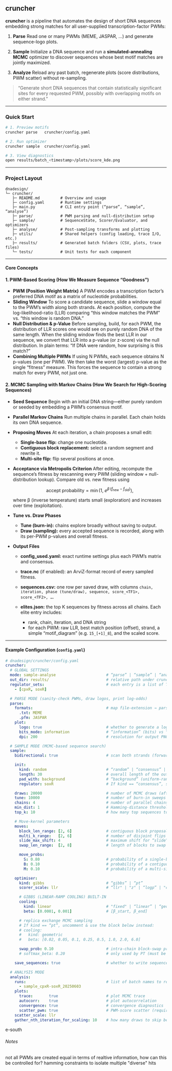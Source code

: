 ## cruncher

**cruncher** is a pipeline that automates the design of short DNA sequences embedding strong matches for all user-supplied transcription-factor PWMs:

1. **Parse**
   Read one or many PWMs (MEME, JASPAR, …) and generate sequence-logo plots.

2. **Sample**
   Initialize a DNA sequence and run a **simulated-annealing MCMC** optimizer to discover sequences whose best motif matches are jointly maximized.

3. **Analyze**
   Reload any past batch, regenerate plots (score distributions, PWM scatter) without re-sampling.

> “Generate short DNA sequences that contain statistically significant sites for every requested PWM, possibly with overlapping motifs on either strand.”

---

### Quick Start

```bash
# 1. Preview motifs
cruncher parse   cruncher/config.yaml

# 2. Run optimizer
cruncher sample  cruncher/config.yaml

# 3. View diagnostics
open results/batch_<timestamp>/plots/score_kde.png
```

---

### Project Layout

```
dnadesign/
└─ cruncher/
   ├─ README.md         # Overview and usage
   ├─ config.yaml       # Runtime settings
   ├─ main.py           # CLI entry point (“parse”, “sample”, “analyse”)
   ├─ parse/            # PWM parsing and null-distribution setup
   ├─ sample/           # SequenceState, Scorer/Evaluator, and optimizers
   ├─ analyse/          # Post-sampling transforms and plotting
   ├─ utils/            # Shared helpers (config loading, trace I/O, etc.)
   ├─ results/          # Generated batch folders (CSV, plots, trace files)
   └─ tests/            # Unit tests for each component
```

---

#### Core Concepts

#### 1. PWM-Based Scoring (How We Measure Sequence “Goodness”)

* **PWM (Position Weight Matrix)**
  A PWM encodes a transcription factor’s preferred DNA motif as a matrix of nucleotide probabilities.
* **Sliding Window**
  To score a candidate sequence, slide a window equal to the PWM’s width along both strands. At each position, compute the log-likelihood-ratio (LLR) comparing “this window matches the PWM” vs. “this window is random DNA.”
* **Null Distribution & p-Value**
  Before sampling, build, for each PWM, the distribution of LLR scores one would see on purely random DNA of the same length. When the sliding window finds the best LLR in our sequence, we convert that LLR into a p-value (or z-score) via the null distribution. In plain terms: “If DNA were random, how surprising is this match?”
* **Combining Multiple PWMs**
  If using N PWMs, each sequence obtains N p-values (one per PWM). We then take the worst (largest) p-value as the single “fitness” measure. This forces the sequence to contain a strong match for every PWM, not just one.

#### 2. MCMC Sampling with Markov Chains (How We Search for High-Scoring Sequences)

* **Seed Sequence**
  Begin with an initial DNA string—either purely random or seeded by embedding a PWM’s consensus motif.
* **Parallel Markov Chains**
  Run multiple chains in parallel. Each chain holds its own DNA sequence.
* **Proposing Moves**
  At each iteration, a chain proposes a small edit:

  * **Single-base flip:** change one nucleotide.
  * **Contiguous block replacement:** select a random segment and rewrite it.
  * **Multi-site flip:** flip several positions at once.
* **Acceptance via Metropolis Criterion**
  After editing, recompute the sequence’s fitness by rescanning every PWM (sliding window + null-distribution lookup). Compare old vs. new fitness using

  $$
    \text{accept probability} = \min\bigl(1,\;e^{\beta\,(f_{\text{new}}-f_{\text{old}})}\bigr),
  $$

  where β (inverse temperature) starts small (exploration) and increases over time (exploitation).
* **Tune vs. Draw Phases**

  * **Tune (burn-in):** chains explore broadly without saving to output.
  * **Draw (sampling):** every accepted sequence is recorded, along with its per-PWM p-values and overall fitness.
* **Output Files**

  * **config\_used.yaml:** exact runtime settings plus each PWM’s matrix and consensus.
  * **trace.nc** (if enabled): an ArviZ-format record of every sampled fitness.
  * **sequences.csv:** one row per saved draw, with columns
    `chain, iteration, phase (tune/draw), sequence, score_<TF1>, score_<TF2>, …`.
  * **elites.json:** the top K sequences by fitness across all chains. Each elite entry includes:

    * rank, chain, iteration, and DNA string
    * for each PWM: raw LLR, best match position (offset), strand, a simple “motif\_diagram” (e.g. `15_[+1]_8`), and the scaled score.

---

#### Example Configuration (`config.yaml`)
```yaml
# dnadesign/cruncher/config.yaml
cruncher:
  # GLOBAL SETTINGS
  mode: sample-analyse                      # “parse” | “sample” | “analyse” | “sample-analyse”
  out_dir: results/                         # relative path under cruncher/ where batches go
  regulator_sets:                           # each entry is a list of TF names
    - [cpxR, soxR]

  # PARSE MODE (sanity‐check PWMs, draw logos, print log‐odds)
  parse:
    formats:                                # map file‐extension → parser name (MEME, JASPAR, …)
      .txt: MEME
      .pfm: JASPAR
    plot:
      logo: true                            # whether to generate a logo (PNG) per PWM
      bits_mode: information                # “information” (bits) vs “probability” mode
      dpi: 200                              # resolution for output PNG

  # SAMPLE MODE (MCMC‐based sequence search)
  sample:
    bidirectional: true                     # scan both strands (forward + reverse)

    init:
      kind: random                          # “random” | “consensus” | “consensus_mix”
      length: 30                            # overall length of the output sequence (must be ≥ 1)
      pad_with: background                  # “background” (uniform-random pad) or “A”|“C”|“G”|“T”
      regulator: soxR                       # If kind == “consensus”, supply a regulator name that exists in regulator_sets

    draws: 20000                            # number of MCMC draws (after tune)
    tune: 10000                             # number of burn‐in sweeps
    chains: 4                               # number of parallel chains (Gibbs or PT)
    min_dist: 1                             # Hamming‐distance threshold for “diverse elites”
    top_k: 10                               # how many top sequences to save

    # Move‐kernel parameters
    moves:
      block_len_range: [2, 6]               # contiguous block proposals ∈ [5,25] bp
      multi_k_range:   [2, 6]               # number of disjoint flips ∈ [2,8] sites
      slide_max_shift: 4                    # maximum shift for “slide” moves (reserved)
      swap_len_range:  [2, 8]               # length of blocks to swap ∈ [8,20] (reserved)

      move_probs:
        S: 0.80                             # probability of a single‐base‐flip move
        B: 0.10                             # probability of a contiguous block replacement
        M: 0.10                             # probability of a multi‐site flip (k sites)

    optimiser:
      kind: gibbs                           # “gibbs” | “pt”
      scorer_scale: llr                     # “llr" | "z" | “logp” | "consensus-neglop-sum"

      # GIBBS (LINEAR‐RAMP COOLING) BUILT‐IN
      cooling:
        kind: linear                        # "fixed" | “linear” | “geometric” (geometric is for PT only)
        beta: [0.0001, 0.001]               # [β_start, β_end]

      # replica exchange MCMC sampling
      # If kind == “pt”, uncomment & use the block below instead:
      # cooling:
      #   kind: geometric
      #   beta: [0.02, 0.05, 0.1, 0.25, 0.5, 1.0, 2.0, 6.0]

      swap_prob: 0.10                       # intra‐chain block‐swap probability (Gibbs); inter‐chain exchange prob (PT)
      # softmax_beta: 0.20                  # only used by PT (must be a positive float)

    save_sequences: true                    # whether to write sequences.csv for downstream analysis

  # ANALYSIS MODE
  analysis:
    runs:                                   # list of batch names to re‐analyse
      - sample_cpxR-soxR_20250603
    plots:
      trace:       true                     # plot MCMC trace
      autocorr:    true                     # plot autocorrelation
      convergence: true                     # convergence diagnostics
      scatter_pwm: true                     # PWM‐score scatter (requires gathered_per_pwm.csv)
    scatter_scale: llr
    gather_nth_iteration_for_scaling: 10    # how many draws to skip between per‐PWM scoring
```

e-south



###### Notes

not all PWMs are created equal in terms of realtive information, how can this be controlled for?
hamming constraints to isolate multiple "diverse" hits
